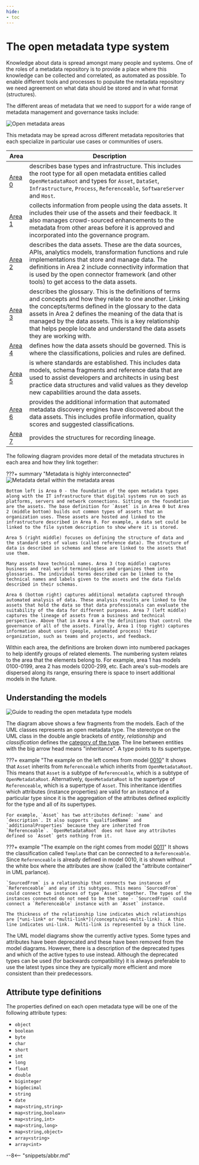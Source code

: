 ```yaml
---
hide:
- toc
---
```


<!-- SPDX-License-Identifier: CC-BY-4.0 -->
<!-- Copyright Contributors to the Egeria project. -->

# The open metadata type system

Knowledge about data is spread amongst many people and systems. One of the roles of a metadata repository is to provide a place where this knowledge can be collected and correlated, as automated as possible. To enable different tools and processes to populate the metadata repository we need agreement on what data should be stored and in what format (structures).

The different areas of metadata that we need to support for a wide range of metadata management and governance tasks include:

![Open metadata areas](open-metadata-areas.png)

This metadata may be spread across different metadata repositories that each specialize in particular use cases or communities of users.

| Area | Description |
|---|---|
| [Area 0](0) | describes base types and infrastructure. This includes the root type for all open metadata entities called `OpenMetadataRoot` and types for `Asset`, `DataSet`, `Infrastructure`, `Process`, `Referenceable`, `SoftwareServer` and `Host`. |
| [Area 1](1) | collects information from people using the data assets. It includes their use of the assets and their feedback.  It also manages crowd-sourced enhancements to the metadata from other areas before it is approved and incorporated into the governance program. |
| [Area 2](2) | describes the data assets. These are the data sources, APIs, analytics models, transformation functions and rule implementations that store and manage data. The definitions in Area 2 include connectivity information that is used by the open connector framework (and other tools) to get access to the data assets. |
| [Area 3](3) | describes the glossary. This is the definitions of terms and concepts and how they relate to one another.  Linking the concepts/terms defined in the glossary to the data assets in Area 2 defines the meaning of the data that is managed by the data assets. This is a key relationship that helps people locate and understand the data assets they are working with. |
| [Area 4](4) | defines how the data assets should be governed. This is where the classifications, policies and rules are defined. |
| [Area 5](5) | is where standards are established. This includes data models, schema fragments and reference data that are used to assist developers and architects in using best practice data structures and valid values as they develop new capabilities around the data assets. |
| [Area 6](6) | provides the additional information that automated metadata discovery engines have discovered about the data assets. This includes profile information, quality scores and suggested classifications. |
| [Area 7](7) | provides the structures for recording lineage. |

The following diagram provides more detail of the metadata structures in each area and how they link together:

???+ summary "Metadata is highly interconnected"
    ![Metadata detail within the metadata areas](open-metadata-areas-detail.png)

    Bottom left is Area 0 - the foundation of the open metadata types along with the IT infrastructure that digital systems run on such as platforms, servers and network connections. Sitting on the foundation are the assets. The base definition for `Asset` is in Area 0 but Area 2 (middle bottom) builds out common types of assets that an organization uses. These assets are hosted and linked to the infrastructure described in Area 0. For example, a data set could be linked to the file system description to show where it is stored.

    Area 5 (right middle) focuses on defining the structure of data and the standard sets of values (called reference data). The structure of data is described in schemas and these are linked to the assets that use them.

    Many assets have technical names. Area 3 (top middle) captures business and real world terminologies and organizes them into glossaries. The individual terms described can be linked to the technical names and labels given to the assets and the data fields described in their schemas.

    Area 6 (bottom right) captures additional metadata captured through automated analysis of data. These analysis results are linked to the assets that hold the data so that data professionals can evaluate the suitability of the data for different purposes. Area 7 (left middle) captures the lineage of assets from a business and technical perspective. Above that in Area 4 are the definitions that control the governance of all of the assets. Finally, Area 1 (top right) captures information about users (people, automated process) their organization, such as teams and projects, and feedback.

Within each area, the definitions are broken down into numbered packages to help identify groups of related elements. The numbering system relates to the area that the elements belong to. For example, area 1 has models 0100-0199, area 2 has models 0200-299, etc. Each area's sub-models are dispersed along its range, ensuring there is space to insert additional models in the future.

## Understanding the models

![Guide to reading the open metadata type models](model-guidance.svg)

The diagram above shows a few fragments from the models. Each of the UML classes represents an open metadata type. The stereotype on the UML class in the double angle brackets of *entity*, *relationship* and *classification* defines the [category of the type](/introduction/key-concepts/#metadata-instances). The line between entities with the big arrow head means "inheritance". A type points to its supertype.

???+ example "The example on the left comes from model [0010](/types/0/0010-Base-Model)"
    It shows that `Asset` inherits from `Referenceable` which inherits from `OpenMetadataRoot`. This means that `Asset` is a subtype of `Referenceable`, which is a subtype of `OpenMetadataRoot`. Alternatively, `OpenMetadataRoot` is the supertype of `Referenceable`, which is a supertype of `Asset`. This inheritance identifies which attributes (instance properties) are valid for an instance of a particular type since it is the aggregation of the attributes defined explicitly for the type and all of its supertypes.

    For example, `Asset` has two attributes defined: `name` and `description`. It also supports `qualifiedName` and `additionalProperties` because they are inherited from `Referenceable`. `OpenMetadataRoot` does not have any attributes defined so `Asset` gets nothing from it.

???+ example "The example on the right comes from model [0011](/types/0/0011-Managing-Referenceables)"
    It shows the classification called `Template` that can be connected to a `Referenceable`. Since `Referenceable` is already defined in model 0010, it is shown without the white box where the attributes are show (called the "attribute container" in UML parlance).

    `SourcedFrom` is a relationship that connects two instances of `Referenceable` and any of its subtypes. This means `SourcedFrom` could connect two instances of type `Asset` together. The types of the instances connected do not need to be the same - `SourcedFrom` could connect a `Referenceable` instance with an `Asset` instance.

    The thickness of the relationship line indicates which relationships are [*uni-link* or *multi-link*](/concepts/uni-multi-link).  A thin line indicates uni-link.  Multi-link is represented by a thick line.

The UML model diagrams show the currently active types. Some types and attributes have been deprecated and these have been removed from the model diagrams. However, there is a description of the deprecated types and which of the active types to use instead. Although the deprecated types can be used (for backwards compatibility) it is always preferable to use the latest types since they are typically more efficient and more consistent than their predecessors.

## Attribute type definitions

The properties defined on each open metadata type will be one of the following attribute types:

- `object` 
- `boolean`
- `byte`
- `char`
- `short`
- `int`
- `long`
- `float`
- `double`
- `biginteger`
- `bigdecimal`
- `string`
- `date`
- `map<string,string>`
- `map<string,boolean>`
- `map<string,int>`
- `map<string,long>`
- `map<string,object>`
- `array<string>`
- `array<int>`

--8<-- "snippets/abbr.md"
